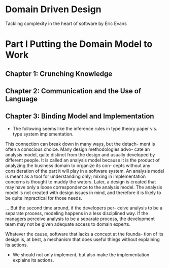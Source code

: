 # Domain Driven Design

Tackling complexity in the heart of software
by Eric Evans

# Part I Putting the Domain Model to Work

## Chapter 1: Crunching Knowledge

## Chapter 2: Communication and the Use of Language

## Chapter 3: Binding Model and Implementation

- The following seems like
  the inference rules in type theory paper
  v.s. type system implementation.

This connection can break down in many ways, but the detach-
ment is often a conscious choice. Many design methodologies advo-
cate an analysis model, quite distinct from the design and usually
developed by different people. It is called an analysis model because
it is the product of analyzing the business domain to organize its con-
cepts without any consideration of the part it will play in a software
system. An analysis model is meant as a tool for understanding only;
mixing in implementation concerns is thought to muddy the waters.
Later, a design is created that may have only a loose correspondence
to the analysis model. The analysis model is not created with design
issues in mind, and therefore it is likely to be quite impractical for
those needs.

... But the second time around, if the developers per-
ceive analysis to be a separate process, modeling happens in a less
disciplined way. If the managers perceive analysis to be a separate
process, the development team may not be given adequate access to
domain experts.

Whatever the cause, software that lacks a concept at the founda-
tion of its design is, at best, a mechanism that does useful things
without explaining its actions.

- We should not only implement, but also
  make the implementation explains its actions.
